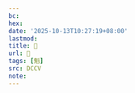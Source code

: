 ```yaml
---
bc:
hex:
date: '2025-10-13T10:27:19+08:00'
lastmod:
title: 􂜐
url: 􂜐
tags: [魁]
src: DCCV
note:
---
```

